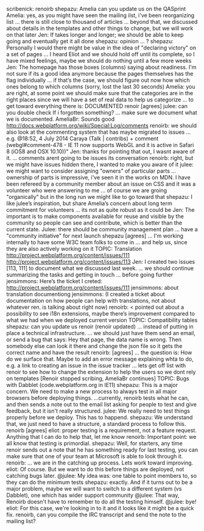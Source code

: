    scribenick: renoirb
   shepazu: Amelia can you update us on the QASprint
   Amelia: yes, as you might have seen the mailing ilst, i've been reorganizing list
   ... there is still close to thousand of articles
   ... beyond that, we discussed about details in the templates and other things to change, but we will work on that later
   Jen: If takes longer and longer; we should be able to keep going and eventually get it all done
   shepazu: opinion
   ... ?
   shepazu: Personally I would there might be value in the idea of "declaring victory" on a set of pages
   ... I heard Eliot and we should hold off until its complete, so I have mixed feelings, maybe we should do nothing until a few more weeks
   Jen: The homepage has those boxes (columns) saying about readiness. I'm not sure if its a good idea anymore because the pages themselves has the flag individually
   ... if that’s the case, we should figure out now how which ones belong to which columns
   (sorry, lost the last 30 seconds)
   Amelia: you are right, at some point we should make sure that the categories are in the right places since we will have a set of real data to help us categorize
   ... to get toward everything there is: DOCUMENTED
   renoir [agrees]
   julee: can you double check If i forgotten something?
   ... make sure we document what we is documented.
   AmeliaBr: Sounds good
   http://docs.webplatform.org/wiki/Special:Log/comments
   renoirb: we should also look at the commenting system that has maybe migrated to issues
   ... e.g. @18:52, 4 July 2014 Caraya (Talk | contribs) + comment (webgl#comment-478 - IE 11 now supports WebGL and it is active in Safari 8 (iOS8 and OSX 10.10))"
   Jen: thanks for pointing that out, I wasnt aware of it.
   ... comments arent going to be issues its conversation
   renoirb: right, but we might have issues hidden there, I wanted to make you aware of it
   julee: we might want to consider assigning "owners" of particular parts
   ... ownership of parts is impressive, i've seen it in the works on MDN. I have been refereed by a community member about an issue on CSS and it was a volunteer who were answering to me
   ... of course we are groing "organically" but in the long run we might like to go toward that
   shepazu: I like julee’s inspiration, but share Amelia’s concern about long term commitment for volunteers
   ... its not as quite robust as it could be
   Jen: The important is to make components available for reuse and visible by the community so people can see and contribute, which is better than the current state.
   Julee: there should be community management plan
   ... have a "community initiative" for next launch
   shepazu [agrees]
   ... I'm working internally to have some W3C team folks to come in
   ... and help us, since they are also actively working on it
   TOPIC: Translation
     http://project.webplatform.org/content/issues/111
     http://project.webplatform.org/content/issues/113
   Jen: I created two issues [113, 111] to document what we discussed last week.
   ... we should continue summarizing the tasks and getting in touch
   ... before going further
 jensimmons:   Here’s the ticket I creted: http://project.webplatform.org/content/issues/111
 jensimmons:   about translation documentiong
 jensimmons:   (I created a ticket about documentation on how people can help with translations, not about whatever ren. is talking about right now)
 renoirb: < pointed out about a possibility to see i18n extensions, maybe there’s improvement compared to what we had when we deployed current version
 TOPIC: Compatibility tables
 shepazu: can you update us renoir
 (renoir updated)
 ... instead of putting in place a technical infrastructure.
 ... we should just have them send an email, or send a bug that says: Hey that page, the data name is wrong. Then somebody else can look it there and change the json file so it gets the correct name and have the result
 renoirb: [agrees]
 ... the question is: How do we surface that. Maybe to add an error message explaining whta to do, e.g. a link to creating an issue in the issue tracker
 ... lets get off list with renoir to see how to change the extension to help the users so we dont rely on templates
 [Renoir stopped scribing, AmeliaBr continues]
 TOPIC: Bugs with Dabblet (code.webplatform.org in IE11)
 shepazu: This is a major concern.  We need to make a new process to always test in all major browsers before deploying things.
 ...currently, renoirb tests what he can, and then sends a note out to the email list asking for people to test and give feedback, but it isn't really structured.
 julee:  We really need to test things properly before we deploy.  This has to happend.
 shepazu:  We understand that, we just need to have a structure, a standard process to follow this.
 renoirb [agrees]
 eliot:  proper testing is a requirement, not a feature request.  Anything that I can do to help that, let me know
 renoirb:  Important point: we all know that testing is primordial.
 shepazu: Well, for starters, any time renoir sends out a note that he has something ready for last testing, you can make sure that one of your team at Microsoft is able to look through it.
 renoirb:  ... we are in the catching up process. Lets work toward improving.
 eliot: Of course.  But we want to do this before things are deployed, not catching bugs later.
 @julee:  My idea was: one table to point members to, so they can do the minimum tests
 shepazu:  exactly.  And if it turns out to be a major problem, maybe we will want to switch to a different system (vs Dabblet), one which has wider support community
 @julee:  That way, Renoirb doesn't have to remember to do all the testing himself.
 @julee:  bye!
 eliot:  For this case, we're looking in to it and it looks like it might be a quick fix.
 renoirb, can you compile the IRC transcript and send the note to the mailing list?